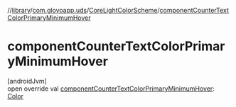 //[library](../../../index.md)/[com.glovoapp.uds](../index.md)/[CoreLightColorScheme](index.md)/[componentCounterTextColorPrimaryMinimumHover](component-counter-text-color-primary-minimum-hover.md)

# componentCounterTextColorPrimaryMinimumHover

[androidJvm]\
open override val [componentCounterTextColorPrimaryMinimumHover](component-counter-text-color-primary-minimum-hover.md): [Color](https://developer.android.com/reference/kotlin/androidx/compose/ui/graphics/Color.html)
